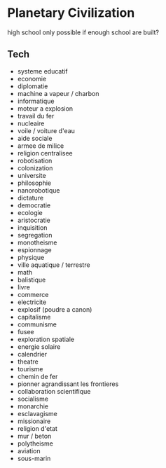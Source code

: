 # Planetary Civilization
high school only possible if enough school are built?

Tech
----

- systeme educatif
- economie
- diplomatie
- machine a vapeur / charbon
- informatique
- moteur a explosion
- travail du fer
- nucleaire
- voile / voiture d'eau
- aide sociale
- armee de milice
- religion centralisee
- robotisation
- colonization
- universite
- philosophie
- nanorobotique
- dictature
- democratie
- ecologie
- aristocratie
- inquisition
- segregation
- monotheisme
- espionnage
- physique
- ville aquatique / terrestre
- math
- balistique
- livre
- commerce
- electricite
- explosif (poudre a canon)
- capitalisme
- communisme
- fusee
- exploration spatiale
- energie solaire
- calendrier
- theatre
- tourisme
- chemin de fer
- pionner agrandissant les frontieres
- collaboration scientifique
- socialisme
- monarchie
- esclavagisme
- missionaire
- religion d'etat
- mur / beton
- polytheisme
- aviation
- sous-marin
